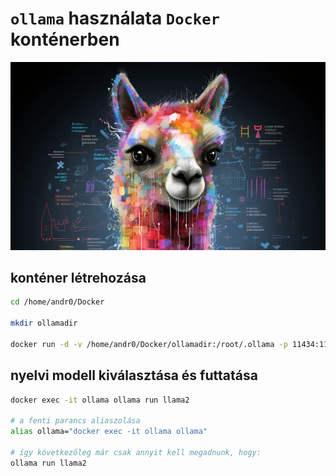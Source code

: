 # `ollama` használata `Docker` konténerben

![ollama](../img/ollama.png)
## konténer létrehozása
```bash
cd /home/andr0/Docker

mkdir ollamadir

docker run -d -v /home/andr0/Docker/ollamadir:/root/.ollama -p 11434:11434 --name ollama ollama/ollama
```
## nyelvi modell kiválasztása és futtatása
```bash
docker exec -it ollama ollama run llama2

# a fenti parancs aliaszolása
alias ollama="docker exec -it ollama ollama"

# így következőleg már csak annyit kell megadnunk, hogy:
ollama run llama2
```
